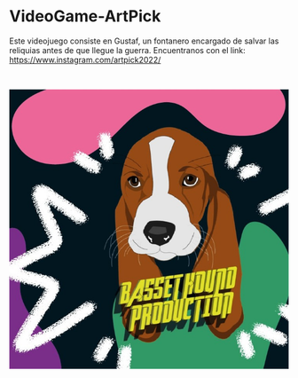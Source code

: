 # VideoGame-ArtPick

Este videojuego consiste en Gustaf, un fontanero encargado de salvar las reliquias antes de que llegue la guerra.
Encuentranos con el link: https://www.instagram.com/artpick2022/

<br>

![N|Solid](https://github.com/jhon9672/VideoGame-ArtPick/blob/main/311331073_1201747900722064_672853814646770117_n.jpg)
